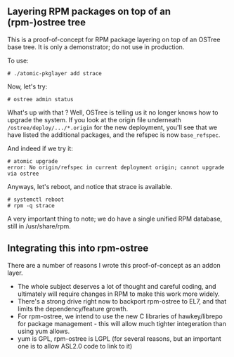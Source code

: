 Layering RPM packages on top of an (rpm-)ostree tree
----------------------------------------------------

This is a proof-of-concept for RPM package layering on top of an
OSTree base tree.  It is only a demonstrator; do not use in
production.

To use:

    # ./atomic-pkglayer add strace

Now, let's try:

    # ostree admin status

What's up with that <unknown origin type>?  Well, OSTree is telling us
it no longer knows how to upgrade the system.  If you look at the
origin file underneath `/ostree/deploy/.../*.origin` for the new
deployment, you'll see that we have listed the additional packages,
and the refspec is now `base_refspec`.

And indeed if we try it:

    # atomic upgrade
    error: No origin/refspec in current deployment origin; cannot upgrade via ostree 

Anyways, let's reboot, and notice that strace is available.

    # systemctl reboot
    # rpm -q strace 

A very important thing to note; we do have a single unified RPM
database, still in /usr/share/rpm.

Integrating this into rpm-ostree
--------------------------------

There are a number of reasons I wrote this proof-of-concept as an
addon layer.

 * The whole subject deserves a lot of thought and careful coding,
   and ultimately will require changes in RPM to make this work more
   widely.
 * There's a strong drive right now to backport rpm-ostree to EL7,
   and that limits the dependency/feature growth.
 * For rpm-ostree, we intend to use the new C libraries of hawkey/librepo
   for package management - this will allow much tighter integeration
   than using yum allows.
 * yum is GPL, rpm-ostree is LGPL (for several reasons, but an important one
   is to allow ASL2.0 code to link to it) 


